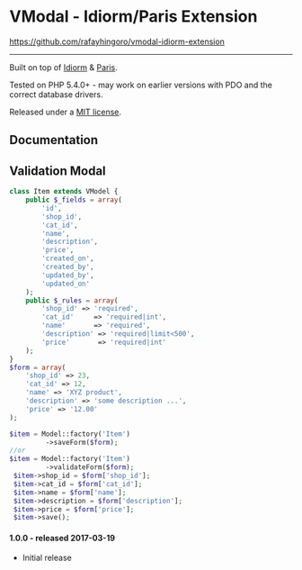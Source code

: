 VModal - Idiorm/Paris Extension
=====
https://github.com/rafayhingoro/vmodal-idiorm-extension

---

Built on top of [Idiorm](http://github.com/j4mie/idiorm/) & [Paris](https://github.com/j4mie/paris).

Tested on PHP 5.4.0+ - may work on earlier versions with PDO and the correct database drivers.

Released under a [MIT license](http://en.wikipedia.org/wiki/MIT_licenses).

Documentation
-------------

Validation Modal
-------------------
```php
class Item extends VModel {
    public $_fields = array(
        'id',
        'shop_id',
        'cat_id',
        'name',
        'description',
        'price',
        'created_on',
        'created_by',
        'updated_by',
        'updated_on'
    );
    public $_rules = array(
        'shop_id' => 'required',
        'cat_id'     => 'required|int',
        'name'       => 'required',
        'description' => 'required|limit<500',
        'price'       => 'required|int'
    );
}
$form = array(
    'shop_id' => 23,
    'cat_id' => 12,
    'name' => 'XYZ product',
    'description' => 'some description ...',
    'price' => '12.00'
);

$item = Model::factory('Item')
         ->saveForm($form);
//or
$item = Model::factory('Item')
         ->validateForm($form);
 $item->shop_id = $form['shop_id'];
 $item->cat_id = $form['cat_id'];
 $item->name = $form['name'];
 $item->description = $form['description'];
 $item->price = $form['price'];
 $item->save();
```

#### 1.0.0 - released 2017-03-19

* Initial release
